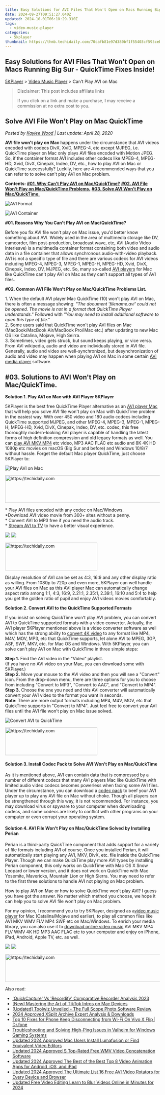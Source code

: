 ```yaml
---
title: Easy Solutions for AVI Files That Won't Open on Macs Running Big Sur - QuickTime Fixes Inside!
date: 2024-09-27T09:51:27.040Z
updated: 2024-10-01T06:18:29.310Z
tags:
  - video-music-player
categories:
  - 5kplayer
thumbnail: https://thmb.techidaily.com/70cafb81e97d380bf1f55403cf595cebfeb242757ff19f24408692f694faf166.jpg
---
```


## Easy Solutions for AVI Files That Won't Open on Macs Running Big Sur - QuickTime Fixes Inside!

[5KPlayer](https://tools.techidaily.com/5kplayer/products/) \> [Video Music Player](https://tools.techidaily.com/5kplayer/video-music-player/) \> Can't Play AVI on Mac

>  Disclaimer: This post includes affiliate links
>
>  If you click on a link and make a purchase, I may receive a commission at no extra cost to you.
>

## Solve AVI File Won't Play on Mac QuickTime

 _Posted by [Kaylee Wood](https://www.quora.com/profile/Amanda-Hu-21) | Last update: April 28, 2020_

**AVI file won't play on Mac** happens under the circumstance that AVI videos encoded with codecs DivX, XviD, MPEG-4, etc except MJPEG, i.e. QuickTime player on Mac only plays AVI files encoded with Motion JPEG. So, if the container format AVI includes other codecs like MPEG-4, MPEG-HD, Xvid, DivX, Cinepak, Indeo, DV, etc., how to play AVI on Mac or QuickTime successfully? Luckily, here are 4 recommended ways that you can refer to to solve can't play AVI on Mac problem. 

**Contents:** 
**[#01\. Why Can't Play AVI on Mac/QuickTime?](https://tools.techidaily.com/5kplayer/video-music-player/)** 
**[#02\. AVI File Won't Play on Mac/QuickTime Problems.](https://tools.techidaily.com/5kplayer/video-music-player/)** 
**[#03\. Solve AVI Won't Play on Mac/QuickTime.](https://tools.techidaily.com/5kplayer/video-music-player/)**

![AVI Format](https://www.5kplayer.com/video-music-player/img/avi.jpg) 

![AVI Container](https://www.5kplayer.com/video-music-player/img/avi-container.jpg) 

**#01\. Reasons Why You Can't Play AVI on Mac/QuickTime?**

Before you fix AVI file won't play on Mac issue, you'd better know something about AVI. Widely used in the area of multimedia storage like DV, camcorder, film post-production, broadcast wave, etc, AVI (Audio Video Interleave) is a multimedia container format containing both video and audio data in a file container that allows synchronous audio-with-video playback. AVI is not a specific type of file and there are various codecs for AVI videos including MPEG-4, MPEG-3, MPEG-1, MPEG-H, MPEG-HD, Xvid, DivX, Cinepak, Indeo, DV, MJPEG, etc. So, many so-called [AVI players](https://tools.techidaily.com/5kplayer/video-music-player/) for Mac like QuickTime can't play AVI on Mac as they can't support all types of AVI files. 

**#02\. Common AVI File Won't Play on Mac/QuickTime Problems List.**

1\. When the default AVI player Mac QuickTime (10) won't play AVI on Mac, there is often a message showing: _"The document 'filename.avi' could not be opened. The movie is not in a format that QuickTime Player understands."_ Followed with _"You may need to install additional software to open this type of file."_  
 2\. Some users said that QuickTime won't play AVI files on Mac (MacBook/MacBook Air/MacBook Pro/iMac etc.) after updating to new Mac OS like Catalina, Mojave, High Seirra.  
 3\. Sometimes, video gets struck, but sound keeps playing, or vice versa. From AVI wikipedia, audio and video are individually stored in AVI file. Generally, audio and video are well-synchronized, but desynchronization of audio and video may happen when playing AVI on Mac in some certain [AVI media player](https://tools.techidaily.com/5kplayer/video-music-player/) software.

## #03\. Solutions to AVI Won't Play on Mac/QuickTime.

**Solution 1\. Play AVI on Mac with AVI Player 5KPlayer**

5KPlayer is the best free QuickTime Player alternative as an [AVI player Mac](https://tools.techidaily.com/5kplayer/video-music-player/) that will help you solve AVI file won't play on Mac with QuickTime problem in the easiest way. With over 450 video and 180 audio codecs including QuickTime supported MJPEG, and other MPEG-4, MPEG-3, MPEG-1, MPEG-H, MPEG-HD, Xvid, DivX, Cinepak, Indeo, DV, etc. codec, this free thoroughly modern-looking AVI player is capable of handling the latest forms of high definition compression and old legacy formats as well. You can [play AVI MKV MP4](https://tools.techidaily.com/5kplayer/video-music-player/) etc video, MP3 AAC FLAC etc audio and 8K 4K HD 1080p etc movies on macOS (Big Sur and before) and Windows 10/8/7 without hassle. Forget the default Mac player QuickTime, just choose 5KPlayer to:

![Play AVI on Mac](https://www.5kplayer.com/video-music-player/img/play-mts-with-5kp.jpg) 

<!-- affiliate ads begin -->
<a href="https://appsumo.8odi.net/c/5597632/2105869/7443" target="_top" id="2105869">
  <img src="//a.impactradius-go.com/display-ad/7443-2105869" border="0" alt="https://techidaily.com" width="728" height="90"/>
</a>
<img height="0" width="0" src="https://appsumo.8odi.net/i/5597632/2105869/7443" style="position:absolute;visibility:hidden;" border="0" />
<!-- affiliate ads end -->

\* Play AVI files encoded with any codec on Mac/Windows.  
 \*Download AVI video movie from 300+ sites without a penny.  
 \* Convert AVI to MP3 free if you need the audio track.  
 \* [Stream AVI to TV](https://tools.techidaily.com/5kplayer/airplay/) to have a better visual experience.

[![](https://www.5kplayer.com/video-music-player/../button/freedownbackmac.png)](https://tools.techidaily.com/5kplayer/products/) [![](https://www.5kplayer.com/video-music-player/../button/freedownwhitewin.png)](https://tools.techidaily.com/5kplayer/products/) 

<!-- affiliate ads begin -->
<a href="https://laganoo.pxf.io/c/5597632/1528681/16446" target="_top" id="1528681">
  <img src="//a.impactradius-go.com/display-ad/16446-1528681" border="0" alt="https://techidaily.com" width="300" height="90"/>
</a>
<img height="0" width="0" src="https://laganoo.pxf.io/i/5597632/1528681/16446" style="position:absolute;visibility:hidden;" border="0" />
<!-- affiliate ads end -->

Display resolution of AVI can be set as 4:3, 16:9 and any other display ratio as willing. From 1080p to 720p and even more, 5KPlayer can well handle your AVI files on Mac as this AVI player Mac can automatically change aspect ratio among 1:1, 4:3, 16:9, 2.21:1, 2.35:1, 2.39:1, 16:10 and 5:4 to help you get the golden ratio of pupil and enjoy AVI videos movies comfortably.

**Solution 2\. Convert AVI to the QuickTime Supported Formats**

If you insist on solving QuickTime won't play AVI problem, you can convert AVI to QuickTime supported formats with a video converter. Actually, the AVI player 5KPlayer mentioned above is a video converter software as well which has the strong ability to [convert 4K video](https://tools.techidaily.com/5kplayer/youtube-download/) to any format like MP4, M4V, MOV, MP3, etc that QuickTime supports, let alone AVI to MPEG, 3GP, ASF, SWF, MKV, etc. for Mac OS and Windows. With 5KPlayer, you can solve can't play AVI on Mac with QuickTime in three simple steps:

**Step 1.** Find the AVI video in the "Video" playlist.  
 (If you have no AVI video on your Mac, you can download some with 5KPlayer.)  
**Step 2.** Move your mouse to the AVI video and then you will see a "Convert" icon. From the drop-down menu, there are three options for you to choose from including "Convert to MP3", "Convert to AAC", and "Convert to MP4".   
**Step 3.** Choose the one you need and this AVI converter will automatically convert your AVI video to the format you want in seconds.   
**Note:** There are more output formats including MP4, M4V, MOV, etc that QuickTime supports in "Convert to MP4". Just feel free to convert your AVI files until the AVI file won't play on Mac issue solved.

![Convert AVI to QuickTime](https://www.5kplayer.com/video-music-player/img/convert-to-ipad-mp4.jpg) 

<!-- affiliate ads begin -->
<a href="https://aligracehair.sjv.io/c/5597632/2006914/19272" target="_top" id="2006914">
  <img src="//a.impactradius-go.com/display-ad/19272-2006914" border="0" alt="https://techidaily.com" width="300" height="90"/>
</a>
<img height="0" width="0" src="https://aligracehair.sjv.io/i/5597632/2006914/19272" style="position:absolute;visibility:hidden;" border="0" />
<!-- affiliate ads end -->

#### **Solution 3\. Install Codec Pack to Solve AVI Won't Play on Mac/QuickTime**

As it is mentioned above, AVI can contain data that is compressed by a number of different codecs that many AVI players Mac like QuickTime with limited audio video codecs becomes powerless when facing some AVI files. Under the circumstance, you can download a [codec pack](https://tools.techidaily.com/5kplayer/video-music-player/) to beef your AVI player up to play any AVI file on Mac without choke. Though all players can be strengthened through this way, it is not recommended. For instance, you may download virus or spyware to your computer when downloading codecs, and some codecs are likely to conflict with other programs on your computer or even corrupt your operating system.

#### **Solution 4\. AVI File Won't Play on Mac/QuickTime Solved by Installing Perian**

Perian is a third-party QuickTime component that adds support for a variety of file formats including AVI of course. Once you installed Perian, it will automatically start playing any AVI, MKV, DivX, etc. file inside the QuickTime Player. Though we can make QuickTime play more AVI types by installing Perian component, this only works on QuickTime with Mac OS X Snow Leopard or lower version, and it does not work on QuickTime with Mac Yosemite, Mavericks, Mountain Lion or High Sierra. You may need to refer to the first three solutions to handle AVI not playing on Mac problem.

How to play AVI on Mac or how to solve QuickTime won't play AVI? I guess you have got the answer. No matter which method you choose, we hope it can help you to solve AVI file won't play on Mac problem. 

For my opinion, I recommend you to try 5KPlayer, designed as a[video music player](https://tools.techidaily.com/5kplayer/video-music-player/) for Mac (Catalina/Mojave and earlier), to play all common files like AVI MKV WMV FLV MP4 SWF etc on Mac/Windows. To enrich your media library, you can also use it to [download online video music](https://tools.techidaily.com/5kplayer/youtube-download/) AVI MKV MP4 FLV WMV 4K HD MP3 AAC FLAC etc to your computer and enjoy on iPhone, iPad, Android, Apple TV, etc. as well.

[![](https://www.5kplayer.com/video-music-player/../button/freedownbackmac.png)](https://tools.techidaily.com/5kplayer/products/) [![](https://www.5kplayer.com/video-music-player/../button/freedownwhitewin.png)](https://tools.techidaily.com/5kplayer/products/)

<!-- affiliate ads begin -->
<a href="https://appsumo.8odi.net/c/5597632/2049379/7443" target="_top" id="2049379">
  <img src="//a.impactradius-go.com/display-ad/7443-2049379" border="0" alt="https://techidaily.com" width="728" height="90"/>
</a>
<img height="0" width="0" src="https://appsumo.8odi.net/i/5597632/2049379/7443" style="position:absolute;visibility:hidden;" border="0" />
<!-- affiliate ads end -->

<ins class="adsbygoogle"
     style="display:block"
     data-ad-format="autorelaxed"
     data-ad-client="ca-pub-7571918770474297"
     data-ad-slot="1223367746"></ins>

<ins class="adsbygoogle"
     style="display:block"
     data-ad-client="ca-pub-7571918770474297"
     data-ad-slot="8358498916"
     data-ad-format="auto"
     data-full-width-responsive="true"></ins>

<span class="atpl-alsoreadstyle">Also read:</span>
<div><ul>
<li><a href="https://screen-activity-recording.techidaily.com/quickcapture-vs-recordify-comparative-recorder-analysis-2023/"><u>'QuickCapture' Vs 'Recordify' Comparative Recorder Analysis 2023</u></a></li>
<li><a href="https://tiktok-videos.techidaily.com/new-mastering-the-art-of-tiktok-intros-on-mac-devices/"><u>[New] Mastering the Art of TikTok Intros on Mac Devices</u></a></li>
<li><a href="https://some-approaches.techidaily.com/updated-toolwiz-unveiled-the-full-scope-photo-software-review/"><u>[Updated] Toolwiz Unveiled - The Full Scope Photo Software Review</u></a></li>
<li><a href="https://fox-friendly.techidaily.com/2024-approved-xsplit-archive-expert-analysis-and-downloads/"><u>2024 Approved XSplit Archive Expert Analysis & Downloads</u></a></li>
<li><a href="https://howto.techidaily.com/top-10-fixes-for-phone-keep-disconnecting-from-wi-fi-on-vivo-x-flip-drfone-by-drfone-fix-android-problems-fix-android-problems/"><u>Top 10 Fixes for Phone Keep Disconnecting from Wi-Fi On Vivo X Flip | Dr.fone</u></a></li>
<li><a href="https://win-answers.techidaily.com/troubleshooting-and-solving-high-ping-issues-in-valheim-for-windows-gaming-systems/"><u>Troubleshooting and Solving High-Ping Issues in Valheim for Windows Gaming Systems</u></a></li>
<li><a href="https://video-creation-software.techidaily.com/updated-2024-approved-mac-users-install-lumafusion-or-find-equivalent-video-editors/"><u>Updated 2024 Approved Mac Users Install Lumafusion or Find Equivalent Video Editors</u></a></li>
<li><a href="https://video-creation-software.techidaily.com/updated-2024-approved-s-top-rated-free-wmv-video-concatenation-software/"><u>Updated 2024 Approved S Top-Rated Free WMV Video Concatenation Software</u></a></li>
<li><a href="https://video-creation-software.techidaily.com/updated-2024-approved-the-best-of-the-best-top-8-video-animation-apps-for-android-ios-and-ipad/"><u>Updated 2024 Approved The Best of the Best Top 8 Video Animation Apps for Android, iOS, and iPad</u></a></li>
<li><a href="https://video-creation-software.techidaily.com/updated-2024-approved-the-ultimate-list-16-free-avi-video-rotators-for-every-device-and-browser/"><u>Updated 2024 Approved The Ultimate List 16 Free AVI Video Rotators for Every Device and Browser</u></a></li>
<li><a href="https://video-creation-software.techidaily.com/updated-free-video-editing-learn-to-blur-videos-online-in-minutes-for-2024/"><u>Updated Free Video Editing Learn to Blur Videos Online in Minutes for 2024</u></a></li>
</ul></div>

